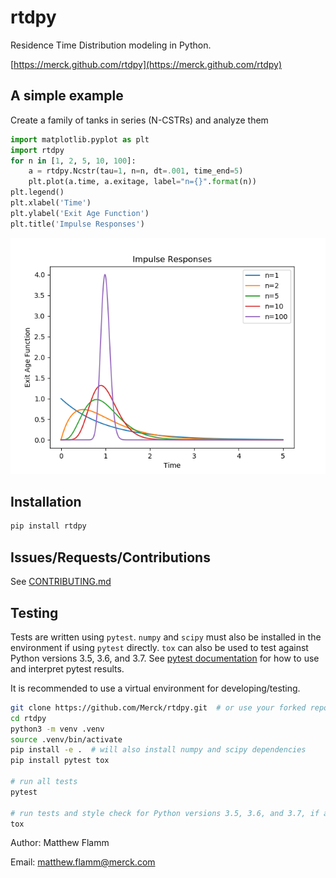 # rtdpy

Residence Time Distribution modeling in Python.

[https://merck.github.com/rtdpy](https://merck.github.com/rtdpy)

## A simple example
Create a family of tanks in series (N-CSTRs) and analyze them
```python
import matplotlib.pyplot as plt
import rtdpy
for n in [1, 2, 5, 10, 100]:
    a = rtdpy.Ncstr(tau=1, n=n, dt=.001, time_end=5)
    plt.plot(a.time, a.exitage, label="n={}".format(n))
plt.legend()
plt.xlabel('Time')
plt.ylabel('Exit Age Function')
plt.title('Impulse Responses')
```

![N-Cstr RTDs](images/ncstr.png?raw=true "N-Cstr RTDs")

## Installation
```bash
pip install rtdpy
```

## Issues/Requests/Contributions
See [CONTRIBUTING.md](CONTRIBUTING.md)

## Testing
Tests are written using `pytest`. `numpy` and `scipy` must also be installed in the environment if using `pytest` directly. `tox` can also be used to test against Python versions 3.5, 3.6, and 3.7. See [pytest documentation](https://docs.pytest.org/en/latest/) for how to use and interpret pytest results.

It is recommended to use a virtual environment for developing/testing.

```bash
git clone https://github.com/Merck/rtdpy.git  # or use your forked repo
cd rtdpy
python3 -m venv .venv
source .venv/bin/activate
pip install -e .  # will also install numpy and scipy dependencies
pip install pytest tox

# run all tests
pytest

# run tests and style check for Python versions 3.5, 3.6, and 3.7, if available.
tox
```

Author: Matthew Flamm

Email: <matthew.flamm@merck.com>
